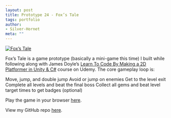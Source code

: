 ```yaml
---
layout: post
title: Prototype 24 - Fox’s Tale
tags: portfolio
author:
- Silver-Hornet
meta: ""
---
```


[![Fox’s Tale]({{site.url}}/foxs-tale.png)](https://play.unity.com/mg/other/james-doyle-s-fox-s-tale)


Fox’s Tale is a game prototype (basically a mini-game this time) I built while following along with James Doyle’s [Learn To Code By Making a 2D Platformer in Unity & C#](https://www.udemy.com/course/unityplatformer/) course on Udemy. The core gameplay loop is:

Move, jump, and double jump
Avoid or jump on enemies
Get to the level exit
Complete all levels and beat the final boss
Collect all gems and beat level target times to get badges (optional)

Play the game in your browser [here](https://play.unity.com/mg/other/james-doyle-s-fox-s-tale).

View my GitHub repo [here](https://github.com/silver-hornet/james-doyle-2d-platformer).